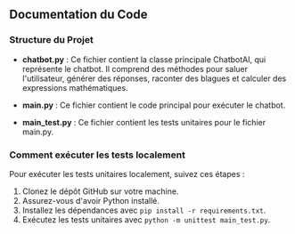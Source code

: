 ## Documentation du Code

### Structure du Projet

- **chatbot.py** : Ce fichier contient la classe principale ChatbotAI, qui représente le chatbot. Il comprend des méthodes pour saluer l'utilisateur, générer des réponses, raconter des blagues et calculer des expressions mathématiques.

- **main.py** : Ce fichier contient le code principal pour exécuter le chatbot.

- **main_test.py** : Ce fichier contient les tests unitaires pour le fichier main.py.

### Comment exécuter les tests localement

Pour exécuter les tests unitaires localement, suivez ces étapes :

1. Clonez le dépôt GitHub sur votre machine.
2. Assurez-vous d'avoir Python installé.
3. Installez les dépendances avec `pip install -r requirements.txt`.
4. Exécutez les tests unitaires avec `python -m unittest main_test.py`.
